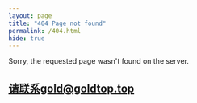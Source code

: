 ```yaml
---
layout: page
title: "404 Page not found"
permalink: /404.html
hide: true
---
```


Sorry, the requested page wasn't found on the server.
## 请联系gold@goldtop.top
